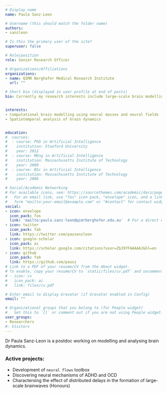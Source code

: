 ```yaml
---
# Display name
name: Paula Sanz-Leon

# Username (this should match the folder name)
authors:
- sanzleon

# Is this the primary user of the site?
superuser: false

# Role/position
role: Senior Research Officer

# Organizations/Affiliations
organizations:
- name: QIMR Berghofer Medical Research Institute
  url: ""

# Short bio (displayed in user profile at end of posts)
bio: Currently my research interests include large-scale brain modelling across the lifespan & development of open-source scientific software in Python and Matlab. 


interests: 
- Computational brain modelling using neural masses and neural fields
- Spatiotemporal analysis of brain dynamics 


education:
#  courses:
#  - course: PhD in Artificial Intelligence
#    institution: Stanford University
#    year: 2012
#  - course: MEng in Artificial Intelligence
#    institution: Massachusetts Institute of Technology
#    year: 2009
#  - course: BSc in Artificial Intelligence
#    institution: Massachusetts Institute of Technology
#    year: 2008

# Social/Academic Networking
# For available icons, see: https://sourcethemes.com/academic/docs/page-builder/#icons
#   For an email link, use "fas" icon pack, "envelope" icon, and a link in the
#   form "mailto:your-email@example.com" or "#contact" for contact widget.
social:
- icon: envelope
  icon_pack: fas
  link: 'mailto:paula.sanz-leon@qimrberghofer.edu.au'  # For a direct email link, use "mailto:test@example.org".
- icon: twitter
  icon_pack: fab
  link: https://twitter.com/pausanzleon
- icon: google-scholar
  icon_pack: ai
  link: https://scholar.google.com/citations?user=ZbJ97FAAAAAJ&hl=en
- icon: github
  icon_pack: fab
  link: https://github.com/pausz
# Link to a PDF of your resume/CV from the About widget.
# To enable, copy your resume/CV to `static/files/cv.pdf` and uncomment the lines below.
# - icon: cv
#   icon_pack: ai
#   link: files/cv.pdf

# Enter email to display Gravatar (if Gravatar enabled in Config)
email: ""

# Organizational groups that you belong to (for People widget)
#   Set this to `[]` or comment out if you are not using People widget.
user_groups:
- Researchers
#- Visitors
---
```


Dr Paula Sanz-Leon is a postdoc working on modelling and analysing brain dynamics.

### Active projects: 
- Development of `neural flows` toolbox
- Discovering neural mechanisms of ADHD and OCD
- Charactersing the effect of distributed delays in the formation of large-scale brainwaves (Honours)
